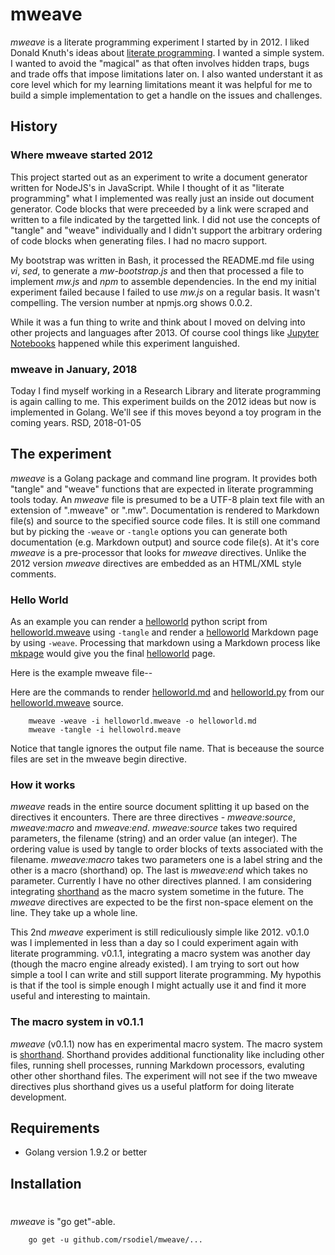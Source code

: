 
# mweave

_mweave_ is a literate programming experiment I started by in 2012. I 
liked Donald Knuth's ideas about 
[literate programming](https://en.wikipedia.org/wiki/Literate_programming). 
I wanted a simple system. I wanted to avoid the "magical" as that often 
involves hidden traps, bugs and trade offs that impose limitations later 
on. I also wanted understant it as core level which for my learning 
limitations meant it was helpful for me to build a simple implementation 
to get a handle on the issues and challenges.

## History

### Where mweave started 2012

This project started out as an experiment to write a document generator written
for NodeJS's in JavaScript. While I thought of it as "literate programming" what
I implemented was really just an inside out document generator.  Code blocks that were
preceeded by a link were scraped and written to a file indicated by the targetted link.
I did not use the concepts of "tangle" and "weave" individually and I didn't
support the arbitrary ordering of code blocks when generating files. 
I had no macro support.

My bootstrap was written in Bash, it processed the README.md file using _vi_, _sed_, 
to generate a *mw-bootstrap.js* and then that processed a file to implement _mw.js_ 
and _npm_ to assemble dependencies.  In the end my initial experiment failed because 
I failed to use _mw.js_ on a regular basis.  It wasn't compelling.  The version number 
at npmjs.org shows 0.0.2.  

While it was a fun thing to write and think about I moved on delving into other projects and 
languages after 2013.  Of course cool things like [Jupyter Notebooks](https://jupyter.org/) 
happened while this experiment languished.


### mweave in January, 2018

Today I find myself working in a Research Library and literate programming is again
calling to me.  This experiment builds on the 2012 ideas but now is implemented in Golang.
We'll see if this moves beyond a toy program in the coming years. RSD, 2018-01-05

## The experiment

_mweave_ is a Golang package and command line program. It provides both "tangle" and
"weave" functions that are expected in literate programming tools today. An _mweave_
file is presumed to be a UTF-8 plain text file with an extension of ".mweave" or ".mw".
Documentation is rendered to Markdown file(s) and source to the specified source code files.
It is still one command but by picking the `-weave` or `-tangle` options you can generate
both documentation (e.g. Markdown output) and source code file(s).
At it's core _mweave_ is a pre-processor that looks for _mweave_ directives. Unlike the 2012
version _mweave_ directives are embedded as an HTML/XML style comments.

### Hello World

As an example you can render a [helloworld](demos/helloworld.py) python script from [helloworld.mweave](demos/helloworld.mweave) using `-tangle` and render a [helloworld](demos/helloworld.md) Markdown page by using
`-weave`. Processing that markdown using a Markdown process like [mkpage](https://caltechlibrary.github.io/mkpage)
would give you the final [helloworld](demos/helloworld.html) page.

Here is the example mweave file--


Here are the commands to render [helloworld.md](demos/helloworld.md) and [helloworld.py](demos/helloworld.py)
from our [helloworld.mweave](demos/helloworld.mweave) source.

```shell
    mweave -weave -i helloworld.mweave -o helloworld.md
    mweave -tangle -i hellowolrd.meave
```

Notice that tangle ignores the output file name. That is beceause the source files are set in the 
mweave begin directive.


### How it works

_mweave_ reads in the entire source document splitting it up based on the directives it encounters.
There are three directives - *mweave:source*, *mweave:macro* and *mweave:end*.  *mweave:source* 
takes two required parameters, the filename (string) and an order value (an integer). The ordering 
value is used by tangle to order blocks of texts associated with the filename. *mweave:macro* 
takes two parameters one is a label string and the other is a macro (shorthand) op. The last is 
*mweave:end* which takes no parameter.  Currently I have no other directives planned. I am 
considering integrating [shorthand](https://github.com/rsdoiel/shorthand) as the macro system 
sometime in the future.  The _mweave_ directives are expected to be the first non-space element 
on the line.  They take up a whole line. 

This 2nd _mweave_ experiment is still rediculiously simple like 2012. v0.1.0 was I implemented 
in less than a day so I could experiment again with literate programming. v0.1.1, integrating
a macro system was another day (though the macro engine already existed). I am trying to sort out how 
simple a tool I can write and still support literate programming. My hypothis is that if the 
tool is simple enough I might actually use it and find it more useful and interesting to maintain.

### The macro system in v0.1.1

_mweave_ (v0.1.1) now has en experimental macro system. The macro system is 
[shorthand](https://rsdoiel.github.io/shorthand). Shorthand provides additional
functionality like including other files, running shell processes, running Markdown
processors, evaluting other other shorthand files. The experiment will not see
if the two mweave directives plus shorthand gives us a useful platform for doing literate
development.


## Requirements

+ Golang version 1.9.2 or better

## Installation
#
_mweave_ is "go get"-able.

```shell
    go get -u github.com/rsodiel/mweave/...
```


